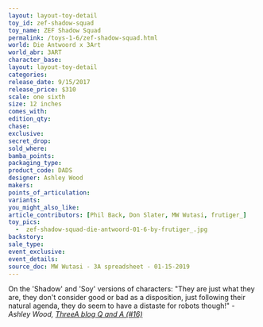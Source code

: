```yaml
---
layout: layout-toy-detail 
toy_id: zef-shadow-squad
toy_name: ZEF Shadow Squad
permalink: /toys-1-6/zef-shadow-squad.html
world: Die Antwoord x 3Art
world_abr: 3ART
character_base: 
layout: layout-toy-detail
categories: 
release_date: 9/15/2017
release_price: $310 
scale: one sixth
size: 12 inches
comes_with: 
edition_qty: 
chase: 
exclusive: 
secret_drop: 
sold_where: 
bamba_points: 
packaging_type: 
product_code: DADS
designer: Ashley Wood
makers: 
points_of_articulation: 
variants: 
you_might_also_like: 
article_contributors: [Phil Back, Don Slater, MW Wutasi, frutiger_]
toy_pics: 
  -  zef-shadow-squad-die-antwoord-01-6-by-frutiger_.jpg
backstory: 
sale_type: 
event_exclusive: 
event_details: 
source_doc: MW Wutasi - 3A spreadsheet - 01-15-2019
---
```

On the 'Shadow' and 'Soy' versions of characters:
"They are just what they are, they don't consider good or bad as a disposition, just following their natural agenda, they do seem to have a distaste for robots though!"
<cite>- Ashley Wood, <a href="http://worldof3alegion.forumotion.com/t287-qa-sessions-with-ashley-wood" target="_blank">ThreeA blog Q and A (#16)</a></cite>